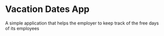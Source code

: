 # Vacation Dates App
A simple application that helps the employer to keep track of the free days of its employees
